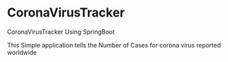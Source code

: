 # CoronaVirusTracker
CoronaVirusTracker Using SpringBoot

This Simple application tells the Number of Cases for corona virus reported worldwide
